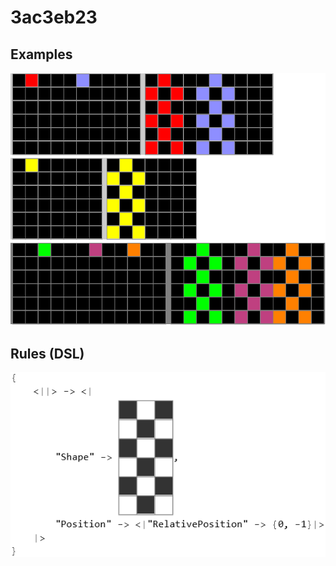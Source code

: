 # 3ac3eb23

## Examples

![ARC examples for 3ac3eb23](examples.png?raw=true)

## Rules (DSL)

![DSL rules for 3ac3eb23](rules.png?raw=true)

